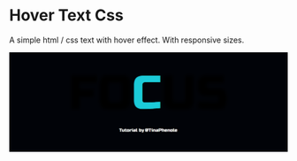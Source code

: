 # Hover Text Css

A simple html / css text with hover effect.
With responsive sizes.

![Preview](/img/focus.png)
